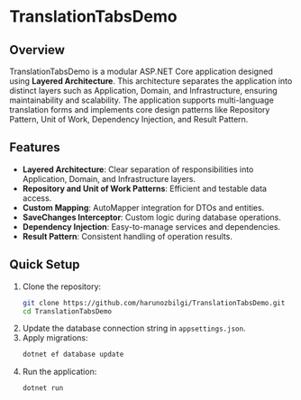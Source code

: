 # TranslationTabsDemo

## Overview

TranslationTabsDemo is a modular ASP.NET Core application designed using **Layered Architecture**. This architecture separates the application into distinct layers such as Application, Domain, and Infrastructure, ensuring maintainability and scalability. The application supports multi-language translation forms and implements core design patterns like Repository Pattern, Unit of Work, Dependency Injection, and Result Pattern.

## Features
- **Layered Architecture**: Clear separation of responsibilities into Application, Domain, and Infrastructure layers.
- **Repository and Unit of Work Patterns**: Efficient and testable data access.
- **Custom Mapping**: AutoMapper integration for DTOs and entities.
- **SaveChanges Interceptor**: Custom logic during database operations.
- **Dependency Injection**: Easy-to-manage services and dependencies.
- **Result Pattern**: Consistent handling of operation results.


## Quick Setup
1. Clone the repository:
   ```bash
   git clone https://github.com/harunozbilgi/TranslationTabsDemo.git
   cd TranslationTabsDemo
   ```
2. Update the database connection string in `appsettings.json`.
3. Apply migrations:
   ```bash
   dotnet ef database update
   ```
4. Run the application:
   ```bash
   dotnet run
   ```


